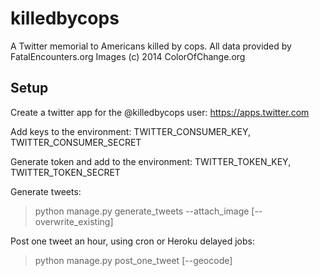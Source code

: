 killedbycops
============

A Twitter memorial to Americans killed by cops. All data provided by FatalEncounters.org
Images (c) 2014 ColorOfChange.org

## Setup
Create a twitter app for the @killedbycops user:
https://apps.twitter.com

Add keys to the environment:
TWITTER_CONSUMER_KEY, TWITTER_CONSUMER_SECRET

Generate token and add to the environment:
TWITTER_TOKEN_KEY, TWITTER_TOKEN_SECRET

Generate tweets:
> python manage.py generate_tweets --attach_image [--overwrite_existing]

Post one tweet an hour, using cron or Heroku delayed jobs:
> python manage.py post_one_tweet [--geocode]
